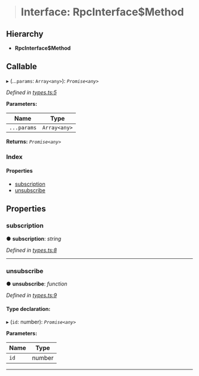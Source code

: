 > # Interface: RpcInterface$Method

## Hierarchy

* **RpcInterface$Method**

## Callable

▸ (...`params`: `Array<any>`): *`Promise<any>`*

*Defined in [types.ts:5](url)*

**Parameters:**

Name | Type |
------ | ------ |
`...params` | `Array<any>` |

**Returns:** *`Promise<any>`*

### Index

#### Properties

* [subscription](_types_.rpcinterface_method.md#subscription)
* [unsubscribe](_types_.rpcinterface_method.md#unsubscribe)

## Properties

###  subscription

● **subscription**: *string*

*Defined in [types.ts:8](url)*

___

###  unsubscribe

● **unsubscribe**: *function*

*Defined in [types.ts:9](url)*

#### Type declaration:

▸ (`id`: number): *`Promise<any>`*

**Parameters:**

Name | Type |
------ | ------ |
`id` | number |

___
